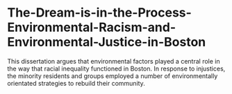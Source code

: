# The-Dream-is-in-the-Process-Environmental-Racism-and-Environmental-Justice-in-Boston
This dissertation argues that environmental factors played a central role in the way that racial inequality functioned in Boston. In response to injustices, the minority residents and groups employed a number of environmentally orientated strategies to rebuild their community. 
